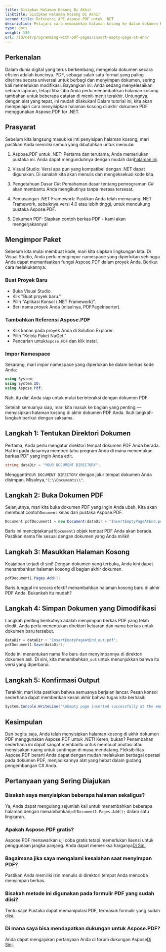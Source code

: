 ```yaml
---
title: Sisipkan Halaman Kosong Di Akhir
linktitle: Sisipkan Halaman Kosong Di Akhir
second_title: Referensi API Aspose.PDF untuk .NET
description: Pelajari cara memasukkan halaman kosong ke dalam dokumen PDF dengan mudah menggunakan Aspose.PDF untuk .NET dalam panduan yang mudah dipahami bagi pemula ini. Sempurna untuk pengeditan cepat.
type: docs
weight: 130
url: /id/net/programming-with-pdf-pages/insert-empty-page-at-end/
---
```

## Perkenalan

Dalam dunia digital yang terus berkembang, mengelola dokumen secara efisien adalah kuncinya. PDF, sebagai salah satu format yang paling diterima secara universal untuk berbagi dan menyimpan dokumen, sering kali memerlukan modifikasi. Bayangkan ini: Anda sedang menyelesaikan sebuah laporan, tetapi tiba-tiba Anda perlu menambahkan halaman kosong tambahan untuk beberapa catatan di menit-menit terakhir. Untungnya, dengan alat yang tepat, ini mudah dilakukan! Dalam tutorial ini, kita akan mempelajari cara menyisipkan halaman kosong di akhir dokumen PDF menggunakan Aspose.PDF for .NET.

## Prasyarat

Sebelum kita langsung masuk ke inti penyisipan halaman kosong, mari pastikan Anda memiliki semua yang dibutuhkan untuk memulai:

1.  Aspose.PDF untuk .NET: Pertama dan terutama, Anda memerlukan pustaka ini. Anda dapat mengunduhnya dengan mudah dari[halaman ini](https://releases.aspose.com/pdf/net/).

2. Visual Studio: Versi apa pun yang kompatibel dengan .NET dapat digunakan. Di sanalah kita akan menulis dan mengeksekusi kode kita.

3. Pengetahuan Dasar C#: Pemahaman dasar tentang pemrograman C# akan membantu Anda mengikutinya tanpa merasa tersesat.

4. Pemasangan .NET Framework: Pastikan Anda telah memasang .NET Framework, sebaiknya versi 4.0 atau lebih tinggi, untuk mendukung pustaka Aspose.PDF.

5. Dokumen PDF: Siapkan contoh berkas PDF - kami akan mengerjakannya!

## Mengimpor Paket

Sebelum kita mulai membuat kode, mari kita siapkan lingkungan kita. Di Visual Studio, Anda perlu mengimpor namespace yang diperlukan sehingga Anda dapat memanfaatkan fungsi Aspose.PDF dalam proyek Anda. Berikut cara melakukannya:

### Buat Proyek Baru

- Buka Visual Studio.
- Klik "Buat proyek baru."
- Pilih "Aplikasi Konsol (.NET Framework)".
- Beri nama proyek Anda (misalnya, PDFPageInserter).

### Tambahkan Referensi Aspose.PDF

- Klik kanan pada proyek Anda di Solution Explorer.
- Pilih "Kelola Paket NuGet."
-  Pencarian untuk`Aspose.PDF` dan klik instal.

### Impor Namespace

Sekarang, mari impor namespace yang diperlukan ke dalam berkas kode Anda:

```csharp
using System;
using System.IO;
using Aspose.Pdf;
```

Nah, itu dia! Anda siap untuk mulai berinteraksi dengan dokumen PDF.

Setelah semuanya siap, mari kita masuk ke bagian yang penting — menyisipkan halaman kosong di akhir dokumen PDF Anda. Ikuti langkah-langkah berikut dengan saksama.

## Langkah 1: Tentukan Direktori Dokumen

Pertama, Anda perlu mengatur direktori tempat dokumen PDF Anda berada. Hal ini pada dasarnya memberi tahu program Anda di mana menemukan berkas PDF yang ingin Anda edit.

```csharp
string dataDir = "YOUR DOCUMENT DIRECTORY";
```

 Mengganti`YOUR DOCUMENT DIRECTORY` dengan jalur tempat dokumen Anda disimpan. Misalnya,`"C:\\Documents\\"`.

## Langkah 2: Buka Dokumen PDF

 Selanjutnya, mari kita buka dokumen PDF yang ingin Anda ubah. Kita akan membuat contoh`Document` kelas dari pustaka Aspose.PDF.

```csharp
Document pdfDocument1 = new Document(dataDir + "InsertEmptyPageAtEnd.pdf");
```

 Baris ini menciptakan`pdfDocument1` objek tempat PDF Anda akan berada. Pastikan nama file sesuai dengan dokumen yang Anda miliki!

## Langkah 3: Masukkan Halaman Kosong

Keajaiban terjadi di sini! Dengan dokumen yang terbuka, Anda kini dapat menambahkan halaman kosong di bagian akhir dokumen. 

```csharp
pdfDocument1.Pages.Add();
```

Baris tunggal ini secara efektif menambahkan halaman kosong baru di akhir PDF Anda. Bukankah itu mudah?

## Langkah 4: Simpan Dokumen yang Dimodifikasi

Langkah penting berikutnya adalah menyimpan berkas PDF yang telah diedit. Anda perlu menentukan direktori keluaran dan nama berkas untuk dokumen baru tersebut.

```csharp
dataDir = dataDir + "InsertEmptyPageAtEnd_out.pdf";
pdfDocument1.Save(dataDir);
```

 Kode ini menentukan nama file baru dan menyimpannya di direktori dokumen asli. Di sini, kita menambahkan`_out` untuk menunjukkan bahwa itu versi yang diperbarui.

## Langkah 5: Konfirmasi Output

Terakhir, mari kita pastikan bahwa semuanya berjalan lancar. Pesan konsol sederhana dapat memberikan kesan akhir bahwa tugas kita berhasil:

```csharp
System.Console.WriteLine("\nEmpty page inserted successfully at the end of document.\nFile saved at " + dataDir);
```

## Kesimpulan

Dan begitu saja, Anda telah menyisipkan halaman kosong di akhir dokumen PDF menggunakan Aspose.PDF untuk .NET! Keren, bukan? Penambahan sederhana ini dapat sangat membantu untuk membuat anotasi atau menyisakan ruang untuk suntingan di masa mendatang. Fleksibilitas Aspose.PDF berarti Anda dapat dengan mudah melakukan berbagai operasi pada dokumen PDF, menjadikannya alat yang hebat dalam gudang pengembangan C# Anda.

## Pertanyaan yang Sering Diajukan

### Bisakah saya menyisipkan beberapa halaman sekaligus?
 Ya, Anda dapat mengulang sejumlah kali untuk menambahkan beberapa halaman dengan menambahkan`pdfDocument1.Pages.Add();` dalam satu lingkaran.

### Apakah Aspose.PDF gratis?
 Aspose.PDF menawarkan uji coba gratis tetapi memerlukan lisensi untuk penggunaan jangka panjang. Anda dapat memeriksa harganya[Di Sini](https://purchase.aspose.com/buy).

### Bagaimana jika saya mengalami kesalahan saat menyimpan PDF?
Pastikan Anda memiliki izin menulis di direktori tempat Anda mencoba menyimpan berkas.

### Bisakah metode ini digunakan pada formulir PDF yang sudah diisi?
Tentu saja! Pustaka dapat memanipulasi PDF, termasuk formulir yang sudah diisi.

### Di mana saya bisa mendapatkan dukungan untuk Aspose.PDF?
 Anda dapat mengajukan pertanyaan Anda di forum dukungan Aspose[Di Sini](https://forum.aspose.com/c/pdf/10).